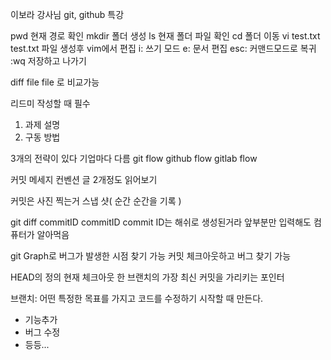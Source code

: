 이보라 강사님 git, github 특강

pwd 현재 경로 확인
mkdir 폴더 생성
ls 현재 폴더 파일 확인
cd 폴더 이동
vi test.txt test.txt 파일 생성후 vim에서 편집
i: 쓰기 모드
e: 문서 편집
esc: 커맨드모드로 복귀
:wq 저장하고 나가기

diff file file 로 비교가능

리드미 작성할 때 필수

1. 과제 설명
2. 구동 방법

3개의 전략이 있다 기업마다 다름
git flow
github flow
gitlab flow

커밋 메세지 컨벤션 글 2개정도 읽어보기

커밋은 사진 찍는거 스냅 샷( 순간 순간을 기록 )

git diff commitID commitID
commit ID는 해쉬로 생성된거라 앞부분만 입력해도 컴퓨터가 알아먹음

git Graph로 버그가 발생한 시점 찾기 가능
커밋 체크아웃하고 버그 찾기 가능

HEAD의 정의
현재 체크아웃 한 브랜치의 가장 최신 커밋을 가리키는 포인터

브랜치: 어떤 특정한 목표를 가지고 코드를 수정하기 시작할 때 만든다.

- 기능추가
- 버그 수정
- 등등...
